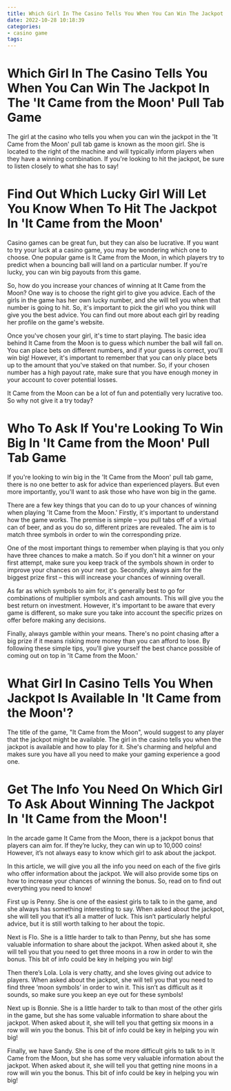 ```yaml
---
title: Which Girl In The Casino Tells You When You Can Win The Jackpot In The 'It Came from the Moon' Pull Tab Game
date: 2022-10-28 10:18:39
categories:
- casino game
tags:
---
```



#  Which Girl In The Casino Tells You When You Can Win The Jackpot In The 'It Came from the Moon' Pull Tab Game

The girl at the casino who tells you when you can win the jackpot in the 'It Came from the Moon' pull tab game is known as the moon girl. She is located to the right of the machine and will typically inform players when they have a winning combination. If you're looking to hit the jackpot, be sure to listen closely to what she has to say!

#  Find Out Which Lucky Girl Will Let You Know When To Hit The Jackpot In 'It Came from the Moon'

Casino games can be great fun, but they can also be lucrative. If you want to try your luck at a casino game, you may be wondering which one to choose. One popular game is It Came from the Moon, in which players try to predict when a bouncing ball will land on a particular number. If you're lucky, you can win big payouts from this game.

So, how do you increase your chances of winning at It Came from the Moon? One way is to choose the right girl to give you advice. Each of the girls in the game has her own lucky number, and she will tell you when that number is going to hit. So, it's important to pick the girl who you think will give you the best advice. You can find out more about each girl by reading her profile on the game's website.

Once you've chosen your girl, it's time to start playing. The basic idea behind It Came from the Moon is to guess which number the ball will fall on. You can place bets on different numbers, and if your guess is correct, you'll win big! However, it's important to remember that you can only place bets up to the amount that you've staked on that number. So, if your chosen number has a high payout rate, make sure that you have enough money in your account to cover potential losses.

It Came from the Moon can be a lot of fun and potentially very lucrative too. So why not give it a try today?

#  Who To Ask If You're Looking To Win Big In 'It Came from the Moon' Pull Tab Game

If you're looking to win big in the 'It Came from the Moon' pull tab game, there is no one better to ask for advice than experienced players. But even more importantly, you'll want to ask those who have won big in the game.

There are a few key things that you can do to up your chances of winning when playing 'It Came from the Moon.' Firstly, it's important to understand how the game works. The premise is simple – you pull tabs off of a virtual can of beer, and as you do so, different prizes are revealed. The aim is to match three symbols in order to win the corresponding prize.

One of the most important things to remember when playing is that you only have three chances to make a match. So if you don't hit a winner on your first attempt, make sure you keep track of the symbols shown in order to improve your chances on your next go. Secondly, always aim for the biggest prize first – this will increase your chances of winning overall.

As far as which symbols to aim for, it's generally best to go for combinations of multiplier symbols and cash amounts. This will give you the best return on investment. However, it's important to be aware that every game is different, so make sure you take into account the specific prizes on offer before making any decisions.

 Finally, always gamble within your means. There's no point chasing after a big prize if it means risking more money than you can afford to lose. By following these simple tips, you'll give yourself the best chance possible of coming out on top in 'It Came from the Moon.'

#  What Girl In Casino Tells You When Jackpot Is Available In 'It Came from the Moon'? 

The title of the game, "It Came from the Moon", would suggest to any player that the jackpot might be available. The girl in the casino tells you when the jackpot is available and how to play for it. She's charming and helpful and makes sure you have all you need to make your gaming experience a good one.

#  Get The Info You Need On Which Girl To Ask About Winning The Jackpot In 'It Came from the Moon'!

In the arcade game It Came from the Moon, there is a jackpot bonus that players can aim for. If they’re lucky, they can win up to 10,000 coins! However, it’s not always easy to know which girl to ask about the jackpot.

In this article, we will give you all the info you need on each of the five girls who offer information about the jackpot. We will also provide some tips on how to increase your chances of winning the bonus. So, read on to find out everything you need to know!

First up is Penny. She is one of the easiest girls to talk to in the game, and she always has something interesting to say. When asked about the jackpot, she will tell you that it’s all a matter of luck. This isn’t particularly helpful advice, but it is still worth talking to her about the topic.

Next is Flo. She is a little harder to talk to than Penny, but she has some valuable information to share about the jackpot. When asked about it, she will tell you that you need to get three moons in a row in order to win the bonus. This bit of info could be key in helping you win big!

Then there’s Lola. Lola is very chatty, and she loves giving out advice to players. When asked about the jackpot, she will tell you that you need to find three ‘moon symbols’ in order to win it. This isn’t as difficult as it sounds, so make sure you keep an eye out for these symbols!

Next up is Bonnie. She is a little harder to talk to than most of the other girls in the game, but she has some valuable information to share about the jackpot. When asked about it, she will tell you that getting six moons in a row will win you the bonus. This bit of info could be key in helping you win big!

Finally, we have Sandy. She is one of the more difficult girls to talk to in It Came from the Moon, but she has some very valuable information about the jackpot. When asked about it, she will tell you that getting nine moons in a row will win you the bonus. This bit of info could be key in helping you win big!